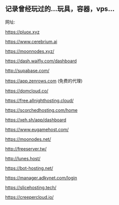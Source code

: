 ## 记录曾经玩过的...玩具，容器，vps...

网址:

https://pluox.xyz

https://www.cerebrium.ai

https://moonnodes.xyz/

https://dash.waifly.com/dashboard

http://supabase.com/

https://app.zenrows.com (免费的代理)

https://domcloud.co/

https://free.allnighthosting.cloud/

https://scorchedhosting.com/home

https://xeh.sh/app/dashboard

https://www.eugamehost.com/

https://moonodes.net/

http://freeserver.tw/

http://lunes.host/

https://bot-hosting.net/

https://manager.adkynet.com/login

https://slicehosting.tech/

https://creepercloud.io/
